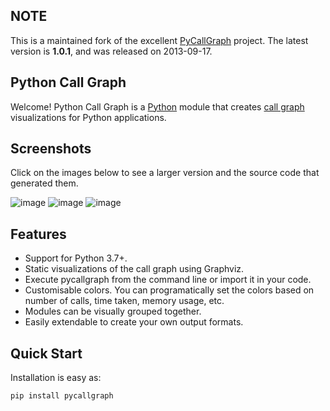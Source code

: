 NOTE
---
This is a maintained fork of the excellent [PyCallGraph](https://github.com/gak/pycallgraph) project.
The latest version is **1.0.1**, and was released on 2013-09-17.

Python Call Graph
-----------------
Welcome! Python Call Graph is a [Python](http://www.python.org) module
that creates [call graph](http://en.wikipedia.org/wiki/Call_graph)
visualizations for Python applications.

Screenshots
-----------
Click on the images below to see a larger version and the source code
that generated them.

![image](https://pycallgraph.readthedocs.io/en/develop/_images/basic_thumb.png)
![image](https://pycallgraph.readthedocs.io/en/develop/_images/regexp_grouped_thumb.png)
![image](https://pycallgraph.readthedocs.io/en/develop/_images/regexp_ungrouped_thumb.png)

Features
--------
-   Support for Python 3.7+.
-   Static visualizations of the call graph using Graphviz.
-   Execute pycallgraph from the command line or import it in your code.
-   Customisable colors. You can programatically set the colors based on
    number of calls, time taken, memory usage, etc.
-   Modules can be visually grouped together.
-   Easily extendable to create your own output formats.

Quick Start
-----------
Installation is easy as:

    pip install pycallgraph

